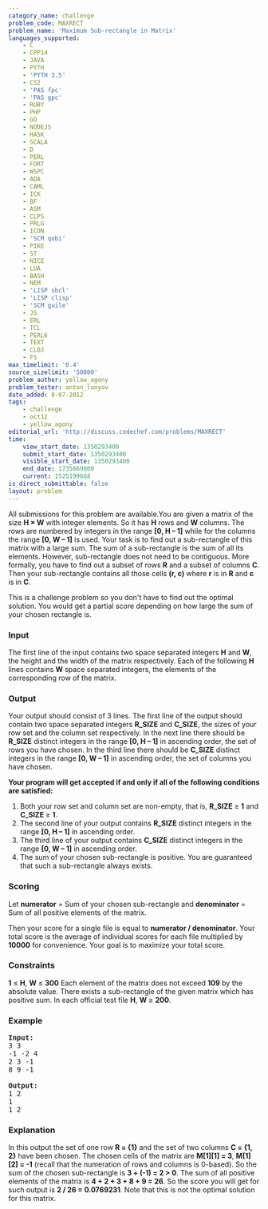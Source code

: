 ```yaml
---
category_name: challenge
problem_code: MAXRECT
problem_name: 'Maximum Sub-rectangle in Matrix'
languages_supported:
    - C
    - CPP14
    - JAVA
    - PYTH
    - 'PYTH 3.5'
    - CS2
    - 'PAS fpc'
    - 'PAS gpc'
    - RUBY
    - PHP
    - GO
    - NODEJS
    - HASK
    - SCALA
    - D
    - PERL
    - FORT
    - WSPC
    - ADA
    - CAML
    - ICK
    - BF
    - ASM
    - CLPS
    - PRLG
    - ICON
    - 'SCM qobi'
    - PIKE
    - ST
    - NICE
    - LUA
    - BASH
    - NEM
    - 'LISP sbcl'
    - 'LISP clisp'
    - 'SCM guile'
    - JS
    - ERL
    - TCL
    - PERL6
    - TEXT
    - CLOJ
    - FS
max_timelimit: '0.4'
source_sizelimit: '50000'
problem_author: yellow_agony
problem_tester: anton_lunyov
date_added: 8-07-2012
tags:
    - challenge
    - oct12
    - yellow_agony
editorial_url: 'http://discuss.codechef.com/problems/MAXRECT'
time:
    view_start_date: 1350293400
    submit_start_date: 1350293400
    visible_start_date: 1350293400
    end_date: 1735669800
    current: 1525199668
is_direct_submittable: false
layout: problem
---
```

All submissions for this problem are available.You are given a matrix of the size **H × W** with integer elements. So it has **H** rows and **W** columns. The rows are numbered by integers in the range **\[0, H – 1\]** while for the columns the range **\[0, W – 1\]** is used. Your task is to find out a sub-rectangle of this matrix with a large sum. The sum of a sub-rectangle is the sum of all its elements. However, sub-rectangle does not need to be contiguous. More formally, you have to find out a subset of rows **R** and a subset of columns **C**. Then your sub-rectangle contains all those cells **(r, c)** where **r** is in **R** and **c** is in **C**.

This is a challenge problem so you don't have to find out the optimal solution. You would get a partial score depending on how large the sum of your chosen rectangle is.

### Input

The first line of the input contains two space separated integers **H** and **W**, the height and the width of the matrix respectively. Each of the following **H** lines contains **W** space separated integers, the elements of the corresponding row of the matrix.

### Output

Your output should consist of 3 lines. The first line of the output should contain two space separated integers **R\_SIZE** and **C\_SIZE**, the sizes of your row set and the column set respectively. In the next line there should be **R\_SIZE** distinct integers in the range **\[0, H – 1\]** in ascending order, the set of rows you have chosen. In the third line there should be **C\_SIZE** distinct integers in the range **\[0, W – 1\]** in ascending order, the set of columns you have chosen.

**Your program will get accepted if and only if all of the following conditions are satisfied:**

1. Both your row set and column set are non-empty, that is, **R\_SIZE** ≥ **1** and **C\_SIZE** ≥ **1**.
2. The second line of your output contains **R\_SIZE** distinct integers in the range **\[0, H – 1\]** in ascending order.
3. The third line of your output contains **C\_SIZE** distinct integers in the range **\[0, W – 1\]** in ascending order.
4. The sum of your chosen sub-rectangle is positive. You are guaranteed that such a sub-rectangle always exists.

### Scoring

Let **numerator** = Sum of your chosen sub-rectangle
and **denominator** = Sum of all positive elements of the matrix.

Then your score for a single file is equal to **numerator / denominator**. Your total score is the average of individual scores for each file multiplied by **10000** for convenience. Your goal is to maximize your total score.

### Constraints

**1** ≤ **H**, **W** ≤ **300**
Each element of the matrix does not exceed **109** by the absolute value. There exists a sub-rectangle of the given matrix which has positive sum.
In each official test file **H**, **W** ≥ **200**.

### Example

<pre>
<b>Input:</b>
3 3
-1 -2 4
2 3 -1
8 9 -1

<b>Output:</b>
1 2
1
1 2
</pre>
### Explanation

In this output the set of one row **R = {1}** and the set of two columns **C = {1, 2}** have been chosen. The chosen cells of the matrix are **M\[1\]\[1\] = 3**, **M\[1\]\[2\] = -1** (recall that the numeration of rows and columns is 0-based). So the sum of the chosen sub-rectangle is **3 + (-1) = 2 > 0**. The sum of all positive elements of the matrix is **4 + 2 + 3 + 8 + 9 = 26**. So the score you will get for such output is **2 / 26 = 0.0769231**. Note that this is not the optimal solution for this matrix.
